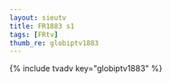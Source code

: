 ```yaml
--- 
layout: sieutv
title: FR1883 s1
tags: [FRtv]
thumb_re: globiptv1883
---
```

{% include tvadv key="globiptv1883" %} 
